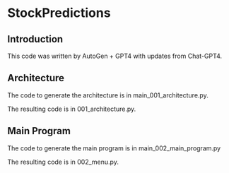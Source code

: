 # StockPredictions

## Introduction

This code was written by AutoGen + GPT4 with updates from Chat-GPT4.

## Architecture

The code to generate the architecture is in main_001_architecture.py.

The resulting code is in 001_architecture.py.

## Main Program

The code to generate the main program is in main_002_main_program.py

The resulting code is in 002_menu.py.
